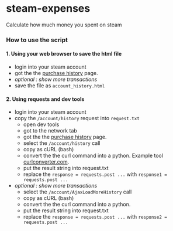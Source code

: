 # steam-expenses
Calculate how much money you spent on steam

### How to use the script

#### 1. Using your web browser to save the html file
* login into your steam account
* got the the [purchase history](https://store.steampowered.com/account/history/) page.
* *optional : show more transactions*
* save the file as `account_history.html`

#### 2. Using requests and dev tools
* login into your steam account
* copy the `/account/history` request into `request.txt`
  * open dev tools
  * got to the network tab
  * got the the [purchase history](https://store.steampowered.com/account/history/) page.
  * select the `/account/history` call
  * copy as cURL (bash)
  * convert the the curl command into a python. Example tool [curlconverter.com](https://curlconverter.com/).
  * put the result string into request.txt
  * replace the `response = requests.post ...` with `response1 = requests.post ...`
* *optional : show more transactions*
  * select the `/account/AjaxLoadMoreHistory` call
  * copy as cURL (bash)
  * convert the the curl command into a python.
  * put the result string into request.txt
  * replace the `response = requests.post ...` with `response2 = requests.post ...`

